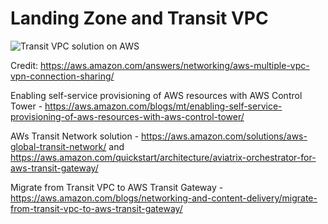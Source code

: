 # Landing Zone and Transit VPC 


![Transit VPC solution on AWS](https://d1.awsstatic.com/aws-answers/answers-images/shared-services-transit-vpc.cd910ba0caae4eb37a7b8b731e661748073cd2f3.png)

Credit: https://aws.amazon.com/answers/networking/aws-multiple-vpc-vpn-connection-sharing/




Enabling self-service provisioning of AWS resources with AWS Control Tower - https://aws.amazon.com/blogs/mt/enabling-self-service-provisioning-of-aws-resources-with-aws-control-tower/

AWs Transit Network solution - https://aws.amazon.com/solutions/aws-global-transit-network/ and https://aws.amazon.com/quickstart/architecture/aviatrix-orchestrator-for-aws-transit-gateway/

Migrate from Transit VPC to AWS Transit Gateway - https://aws.amazon.com/blogs/networking-and-content-delivery/migrate-from-transit-vpc-to-aws-transit-gateway/
